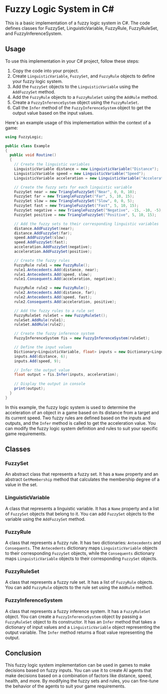 # Fuzzy Logic System in C#

This is a basic implementation of a fuzzy logic system in C#. The code defines classes for FuzzySet, LinguisticVariable, FuzzyRule, FuzzyRuleSet, and FuzzyInferenceSystem.

## Usage

To use this implementation in your C# project, follow these steps:

1. Copy the code into your project.
2. Create `LinguisticVariable`, `FuzzySet`, and `FuzzyRule` objects to define your fuzzy logic system.
3. Add the `FuzzySet` objects to the `LinguisticVariable` using the `AddFuzzySet` method.
4. Add the `FuzzyRule` objects to a `FuzzyRuleSet` using the `AddRule` method.
5. Create a `FuzzyInferenceSystem` object using the `FuzzyRuleSet`.
6. Call the `Infer` method of the `FuzzyInferenceSystem` object to get the output value based on the input values.

Here's an example usage of this implementation within the context of a game:

```csharp
using FuzzyLogic;

public class Example
{
  public void Routine()
  {
    // Create the linguistic variables
    LinguisticVariable distance = new LinguisticVariable("Distance");
    LinguisticVariable speed = new LinguisticVariable("Speed");
    LinguisticVariable acceleration = new LinguisticVariable("Acceleration");

    // Create the fuzzy sets for each linguistic variable
    FuzzySet near = new TriangleFuzzySet("Near", 0, 0, 10);
    FuzzySet far = new TriangleFuzzySet("Far", 5, 10, 15);
    FuzzySet slow = new TriangleFuzzySet("Slow", 0, 0, 5);
    FuzzySet fast = new TriangleFuzzySet("Fast", 5, 10, 15);
    FuzzySet negative = new TriangleFuzzySet("Negative", -15, -10, -5);
    FuzzySet positive = new TriangleFuzzySet("Positive", 5, 10, 15);

    // Add the fuzzy sets to their corresponding linguistic variables
    distance.AddFuzzySet(near);
    distance.AddFuzzySet(far);
    speed.AddFuzzySet(slow);
    speed.AddFuzzySet(fast);
    acceleration.AddFuzzySet(negative);
    acceleration.AddFuzzySet(positive);

    // Create the fuzzy rules
    FuzzyRule rule1 = new FuzzyRule();
    rule1.Antecedents.Add(distance, near);
    rule1.Antecedents.Add(speed, slow);
    rule1.Consequents.Add(acceleration, negative);

    FuzzyRule rule2 = new FuzzyRule();
    rule2.Antecedents.Add(distance, far);
    rule2.Antecedents.Add(speed, fast);
    rule2.Consequents.Add(acceleration, positive);

    // Add the fuzzy rules to a rule set
    FuzzyRuleSet ruleSet = new FuzzyRuleSet();
    ruleSet.AddRule(rule1);
    ruleSet.AddRule(rule2);

    // Create the fuzzy inference system
    FuzzyInferenceSystem fis = new FuzzyInferenceSystem(ruleSet);

    // Define the input values
    Dictionary<LinguisticVariable, float> inputs = new Dictionary<LinguisticVariable, float>();
    inputs.Add(distance, 6);
    inputs.Add(speed, 9);

    // Infer the output value
    float output = fis.Infer(inputs, acceleration);
    
    // Display the output in console
    print(output);
  }
}
```

In this example, the fuzzy logic system is used to determine the acceleration of an object in a game based on its distance from a target and its current speed. Two fuzzy rules are defined based on the inputs and outputs, and the `Infer` method is called to get the acceleration value. You can modify the fuzzy logic system definition and rules to suit your specific game requirements.

## Classes

### FuzzySet

An abstract class that represents a fuzzy set. It has a `Name` property and an abstract `GetMembership` method that calculates the membership degree of a value in the set.

### LinguisticVariable

A class that represents a linguistic variable. It has a `Name` property and a list of `FuzzySet` objects that belong to it. You can add `FuzzySet` objects to the variable using the `AddFuzzySet` method.

### FuzzyRule

A class that represents a fuzzy rule. It has two dictionaries: `Antecedents` and `Consequents`. The `Antecedents` dictionary maps `LinguisticVariable` objects to their corresponding `FuzzySet` objects, while the `Consequents` dictionary maps `LinguisticVariable` objects to their corresponding `FuzzySet` objects.

### FuzzyRuleSet

A class that represents a fuzzy rule set. It has a list of `FuzzyRule` objects. You can add `FuzzyRule` objects to the rule set using the `AddRule` method.

### FuzzyInferenceSystem

A class that represents a fuzzy inference system. It has a `FuzzyRuleSet` object. You can create a `FuzzyInferenceSystem` object by passing a `FuzzyRuleSet` object to its constructor. It has an `Infer` method that takes a dictionary of input values and a `LinguisticVariable` object representing the output variable. The `Infer` method returns a float value representing the output.

## Conclusion

This fuzzy logic system implementation can be used in games to make decisions based on fuzzy inputs. You can use it to create AI agents that make decisions based on a combination of factors like distance, speed, health, and more. By modifying the fuzzy sets and rules, you can fine-tune the behavior of the agents to suit your game requirements.
